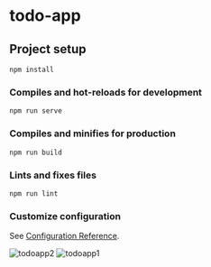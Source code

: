 # todo-app

## Project setup
```
npm install
```

### Compiles and hot-reloads for development
```
npm run serve
```

### Compiles and minifies for production
```
npm run build
```

### Lints and fixes files
```
npm run lint
```

### Customize configuration
See [Configuration Reference](https://cli.vuejs.org/config/).

![todoapp2](https://user-images.githubusercontent.com/106437874/177345358-ea969e7f-4436-4d22-bec1-a9dac39436a8.png)
![todoapp1](https://user-images.githubusercontent.com/106437874/177345373-5b94450d-80ff-4b2c-a684-722f6c20d7e4.png)
